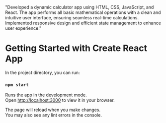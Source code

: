 "Developed a dynamic calculator app using HTML, CSS, JavaScript, and React. The
app performs all basic mathematical operations with a clean and intuitive user
interface, ensuring seamless real-time calculations. Implemented responsive design
and efficient state management to enhance user experience."

# Getting Started with Create React App

In the project directory, you can run:
### `npm start`

Runs the app in the development mode.\
Open [http://localhost:3000](http://localhost:3000) to view it in your browser.

The page will reload when you make changes.\
You may also see any lint errors in the console.



















